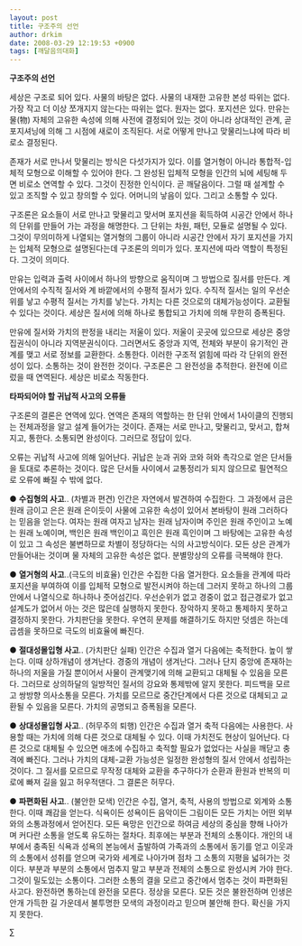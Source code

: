 ```yaml
---
layout: post
title: 구조주의 선언
author: drkim
date: 2008-03-29 12:19:53 +0900
tags: [깨달음의대화]
---
```

**구조주의 선언**

세상은 구조로 되어 있다. 사물의 바탕은 없다. 사물의 내재한 고유한 본성 따위는 없다. 가장 작고 더 이상 쪼개지지 않는다는 따위는 없다. 원자는 없다. 포지션은 있다. 만유는 물(物) 자체의 고유한 속성에 의해 사전에 결정되어 있는 것이 아니라 상대적인 관계, 곧 포지셔닝에 의해 그 시점에 새로이 조직된다. 서로 어떻게 만나고 맞물리느냐에 따라 비로소 결정된다. 

존재가 서로 만나서 맞물리는 방식은 다섯가지가 있다. 이를 열거형이 아니라 통합적-입체적 모형으로 이해할 수 있어야 한다. 그 완성된 입체적 모형을 인간의 뇌에 세팅해 두면 비로소 연역할 수 있다. 그것이 진정한 인식이다. 곧 깨달음이다. 그럴 때 설계할 수 있고 조직할 수 있고 창의할 수 있다. 어머니의 낳음이 있다. 그리고 소통할 수 있다. 

구조론은 요소들이 서로 만나고 맞물리고 맞서며 포지션을 획득하여 시공간 안에서 하나의 단위를 만들어 가는 과정을 해명한다. 그 단위는 차원, 패턴, 모듈로 설명될 수 있다. 그것이 무의미하게 나열되는 열거형의 그룹이 아니라 시공간 안에서 자기 포지션을 가지는 입체적 모형으로 설명된다는데 구조론의 의미가 있다. 포지션에 따라 역할이 특정된다. 그것이 의미다. 

만유는 입력과 출력 사이에서 하나의 방향으로 움직이며 그 방법으로 질서를 만든다. 계 안에서의 수직적 질서와 계 바깥에서의 수평적 질서가 있다. 수직적 질서는 일의 우선순위를 낳고 수평적 질서는 가치를 낳는다. 가치는 다른 것으로의 대체가능성이다. 교환될 수 있다는 것이다. 세상은 질서에 의해 하나로 통합되고 가치에 의해 무한히 증폭된다. 

만유에 질서와 가치의 판정을 내리는 저울이 있다. 저울이 곳곳에 있으므로 세상은 중앙집권식이 아니라 지역분권식이다. 그러면서도 중앙과 지역, 전체와 부분이 유기적인 관계를 맺고 서로 정보를 교환한다. 소통한다. 이러한 구조적 얽힘에 따라 각 단위의 완전성이 있다. 소통하는 것이 완전한 것이다. 구조론은 그 완전성을 추적한다. 완전에 이르렀을 때 연역된다. 세상은 비로소 작동한다. 



**타파되어야 할 귀납적 사고의 오류들**

구조론의 결론은 연역에 있다. 연역은 존재의 역할하는 한 단위 안에서 1사이클의 진행되는 전체과정을 알고 설계 들어가는 것이다. 존재는 서로 만나고, 맞물리고, 맞서고, 합쳐지고, 통한다. 소통되면 완성이다. 그러므로 정답이 있다.

오류는 귀납적 사고에 의해 일어난다. 귀납은 눈과 귀와 코와 혀와 촉각으로 얻은 단서들을 토대로 추론하는 것이다. 많은 단서들 사이에서 교통정리가 되지 않으므로 필연적으로 오류에 빠질 수 밖에 없다. 

● **수집형의 사고**.. (차별과 편견) 인간은 자연에서 발견하여 수집한다. 그 과정에서 금은 원래 금이고 은은 원래 은이듯이 사물에 고유한 속성이 있어서 본바탕이 원래 그러하다는 믿음을 얻는다. 여자는 원래 여자고 남자는 원래 남자이며 주인은 원래 주인이고 노예는 원래 노예이며, 백인은 원래 백인이고 흑인은 원래 흑인이며 그 바탕에는 고유한 속성이 있고 그 속성은 불변하므로 차별이 정당하다는 식의 사고방식이다. 모든 상은 관계가 만들어내는 것이며 물 자체의 고유한 속성은 없다. 분별망상의 오류를 극복해야 한다. 

● **열거형의 사고**..(극도의 비효율) 인간은 수집한 다음 열거한다. 요소들을 관계에 따라 포지션을 부여하여 이를 입체적 모형으로 발전시켜야 하는데 그러지 못하고 하나의 그룹 안에서 나열식으로 하나하나 줏어섬긴다. 우선순위가 없고 경중이 없고 접근경로가 없고 설계도가 없어서 아는 것은 많은데 실행하지 못한다. 장악하지 못하고 통제하지 못하고 결정하지 못한다. 가치판단을 못한다. 우연히 문제를 해결하기도 하지만 덧셈은 하는데 곱셈을 못하므로 극도의 비효율에 빠진다. 

● **절대성몰입형 사고**.. (가치판단 실패) 인간은 수집과 열거 다음에는 축적한다. 높이 쌓는다. 이때 상하개념이 생겨난다. 경중의 개념이 생겨난다. 그러나 단지 중앙에 존재하는 하나의 저울을 가질 뿐이어서 사물이 관계맺기에 의해 교환되고 대체될 수 있음을 모른다. 그러므로 상의하달의 일방적인 질서의 강요와 통제밖에 알지 못한다. 피드백을 모르고 쌍방향 의사소통을 모른다. 가치를 모르므로 중간단계에서 다른 것으로 대체되고 교환될 수 있음을 모른다. 가치의 공명되고 증폭됨을 모른다. 

● **상대성몰입형 사고**.. (허무주의 퇴행) 인간은 수집과 열거 축적 다음에는 사용한다. 사용할 때는 가치에 의해 다른 것으로 대체될 수 있다. 이때 가치전도 현상이 일어난다. 다른 것으로 대체될 수 있으면 애초에 수집하고 축적할 필요가 없었다는 사실을 깨닫고 충격에 빠진다. 그러나 가치의 대체-교환 가능성은 일정한 완성형의 질서 안에서 성립하는 것이다. 그 질서를 모르므로 무작정 대체와 교환을 추구하다가 순환과 환원과 반복의 미로에 빠져 길을 잃고 허우적댄다. 그 결론은 허무다. 

● **파편화된 사고**.. (불안한 모색) 인간은 수집, 열거, 축적, 사용의 방법으로 외계와 소통한다. 이때 쾌감을 얻는다. 식욕이든 성욕이든 음악이든 그림이든 모든 가치는 어떤 외부와의 소통과정에서 얻어진다. 모든 욕망은 인간으로 하여금 세상의 중심을 향해 나아가며 커다란 소통을 얻도록 유도하는 절차다. 최후에는 부분과 전체의 소통이다. 개인의 내부에서 충족된 식욕과 성욕의 본능에서 출발하여 가족과의 소통에서 동기를 얻고 이웃과의 소통에서 성취를 얻으며 국가와 세계로 나아가며 점차 그 소통의 지평을 넓혀가는 것이다. 부분과 부분의 소통에서 멈추지 말고 부분과 전체의 소통으로 완성시켜 가야 한다. 그것이 밀도있는 소통이다. 그러한 소통의 결을 모르고 중간에서 멈추는 것이 파편화된 사고다. 완전하면 통하는데 완전을 모른다. 정상을 모른다. 모든 것은 불완전하며 인생은 안개 가득한 길 가운데서 불투명한 모색의 과정이라고 믿으며 불안해 한다. 확신을 가지지 못한다. 



∑